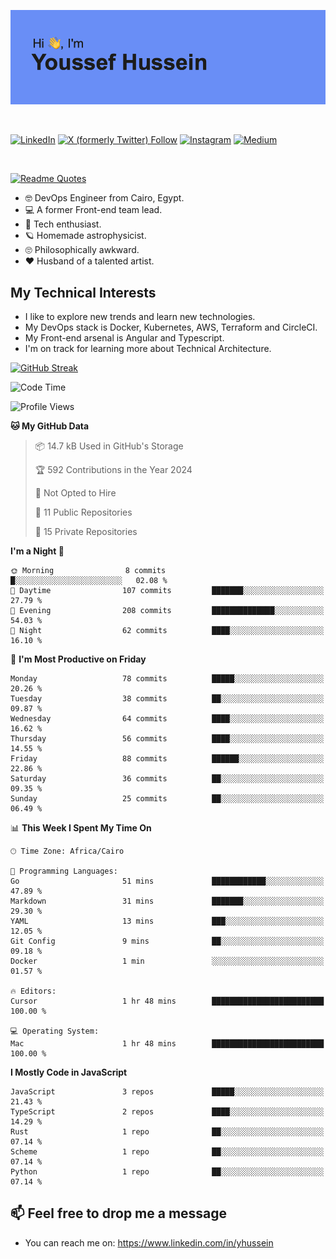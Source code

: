 [![Youssef's GitHub Banner](./assets/youssef-hussein.png)](https://github.com/yorki404)

</br>

[![LinkedIn](https://img.shields.io/badge/linkedin-%230077B5.svg?style=for-the-badge&logo=linkedin&logoColor=white)](https://www.linkedin.com/in/yhussein/)
[![X (formerly Twitter) Follow](https://img.shields.io/twitter/follow/devqik_?style=for-the-badge&logo=X&logoColor=White&labelColor=White)](https://twitter.com/devqik_)
[![Instagram](https://img.shields.io/badge/devqik-E4405F?style=for-the-badge&logo=Instagram&logoColor=white)](https://instagram.com/devqik)
[![Medium](https://img.shields.io/badge/Medium-12100E?style=for-the-badge&logo=medium&logoColor=white)](https://medium.com/@devqik)

</br>

[![Readme Quotes](https://quotes-github-readme.vercel.app/api?type=horizontal&theme=dark)](https://github.com/piyushsuthar/github-readme-quotes)

- :nerd_face: DevOps Engineer from Cairo, Egypt.
- :computer: A former Front-end team lead.
- :satellite: Tech enthusiast.
- :ringed_planet: Homemade astrophysicist.
- :roll_eyes: Philosophically awkward.
- :heart: Husband of a talented artist.

## My Technical Interests

- I like to explore new trends and learn new technologies.
- My DevOps stack is Docker, Kubernetes, AWS, Terraform and CircleCI.
- My Front-end arsenal is Angular and Typescript.
- I'm on track for learning more about Technical Architecture.

[![GitHub Streak](https://streak-stats.demolab.com/?user=devqik&theme=dark)](https://git.io/streak-stats)

<!--START_SECTION:waka-->
![Code Time](http://img.shields.io/badge/Code%20Time-874%20hrs%2024%20mins-blue)

![Profile Views](http://img.shields.io/badge/Profile%20Views-0-blue)

**🐱 My GitHub Data** 

> 📦 14.7 kB Used in GitHub's Storage 
 > 
> 🏆 592 Contributions in the Year 2024
 > 
> 🚫 Not Opted to Hire
 > 
> 📜 11 Public Repositories 
 > 
> 🔑 15 Private Repositories 
 > 
**I'm a Night 🦉** 

```text
🌞 Morning                8 commits           █░░░░░░░░░░░░░░░░░░░░░░░░   02.08 % 
🌆 Daytime                107 commits         ███████░░░░░░░░░░░░░░░░░░   27.79 % 
🌃 Evening                208 commits         ██████████████░░░░░░░░░░░   54.03 % 
🌙 Night                  62 commits          ████░░░░░░░░░░░░░░░░░░░░░   16.10 % 
```
📅 **I'm Most Productive on Friday** 

```text
Monday                   78 commits          █████░░░░░░░░░░░░░░░░░░░░   20.26 % 
Tuesday                  38 commits          ██░░░░░░░░░░░░░░░░░░░░░░░   09.87 % 
Wednesday                64 commits          ████░░░░░░░░░░░░░░░░░░░░░   16.62 % 
Thursday                 56 commits          ████░░░░░░░░░░░░░░░░░░░░░   14.55 % 
Friday                   88 commits          ██████░░░░░░░░░░░░░░░░░░░   22.86 % 
Saturday                 36 commits          ██░░░░░░░░░░░░░░░░░░░░░░░   09.35 % 
Sunday                   25 commits          ██░░░░░░░░░░░░░░░░░░░░░░░   06.49 % 
```


📊 **This Week I Spent My Time On** 

```text
🕑︎ Time Zone: Africa/Cairo

💬 Programming Languages: 
Go                       51 mins             ████████████░░░░░░░░░░░░░   47.89 % 
Markdown                 31 mins             ███████░░░░░░░░░░░░░░░░░░   29.30 % 
YAML                     13 mins             ███░░░░░░░░░░░░░░░░░░░░░░   12.05 % 
Git Config               9 mins              ██░░░░░░░░░░░░░░░░░░░░░░░   09.18 % 
Docker                   1 min               ░░░░░░░░░░░░░░░░░░░░░░░░░   01.57 % 

🔥 Editors: 
Cursor                   1 hr 48 mins        █████████████████████████   100.00 % 

💻 Operating System: 
Mac                      1 hr 48 mins        █████████████████████████   100.00 % 
```

**I Mostly Code in JavaScript** 

```text
JavaScript               3 repos             █████░░░░░░░░░░░░░░░░░░░░   21.43 % 
TypeScript               2 repos             ████░░░░░░░░░░░░░░░░░░░░░   14.29 % 
Rust                     1 repo              ██░░░░░░░░░░░░░░░░░░░░░░░   07.14 % 
Scheme                   1 repo              ██░░░░░░░░░░░░░░░░░░░░░░░   07.14 % 
Python                   1 repo              ██░░░░░░░░░░░░░░░░░░░░░░░   07.14 % 
```




<!--END_SECTION:waka-->

## 📫 Feel free to drop me a message
- You can reach me on: https://www.linkedin.com/in/yhussein
